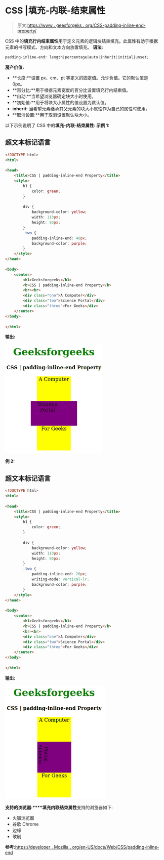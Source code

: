 # CSS |填充-内联-结束属性

> 原文:[https://www . geesforgeks . org/CSS-padding-inline-end-property/](https://www.geeksforgeeks.org/css-padding-inline-end-property/)

CSS 中的**填充行内结束属性**用于定义元素的逻辑块结束填充。此属性有助于根据元素的书写模式、方向和文本方向放置填充。
**语法:**

```html
padding-inline-end: length|percentage|auto|inherit|initial|unset;
```

**房产价值:**

*   **长度:**设置 px、cm、pt 等定义的固定值。允许负值。它的默认值是 0px。
*   **百分比:**用于根据元素宽度的百分比设置填充行内结束值。
*   **自动:**当希望浏览器确定块大小时使用。
*   **初始值:**用于将块大小属性的值设置为默认值。
*   **inherit:** 当希望元素继承其父元素的块大小属性作为自己的属性时使用。
*   **取消设置:**用于取消设置默认块大小。

以下示例说明了 CSS 中的**填充-内联-结束属性**:
**示例 1:**

## 超文本标记语言

```html
<!DOCTYPE html>
<html>

<head>
    <title>CSS | padding-inline-end Property</title>
    <style>
        h1 {
            color: green;
        }

        div {
            background-color: yellow;
            width: 110px;
            height: 80px;
        }
        .two {
            padding-inline-end: 40px;
            background-color: purple;
        }
    </style>
</head>

<body>
    <center>
        <h1>Geeksforgeeks</h1>
        <b>CSS | padding-inline-end Property</b>
        <br><br>
        <div class="one">A Computer</div>
        <div class="two">Science Portal</div>
        <div class="three">For Geeks</div>
    </center>
</body>

</html>                   
```

**输出:**

![](img/18a7c957d2ab7dd55d74dd3212cc48b1.png)

**例 2:**

## 超文本标记语言

```html
<!DOCTYPE html>
<html>

<head>
    <title>CSS | padding-inline-end Property</title>
    <style>
        h1 {
            color: green;
        }

        div {
            background-color: yellow;
            width: 110px;
            height: 80px;
        }
        .two {
            padding-inline-end: 20px;
            writing-mode: vertical-lr;
            background-color: purple;
        }
    </style>
</head>

<body>
    <center>
        <h1>Geeksforgeeks</h1>
        <b>CSS | padding-inline-end Property</b>
        <br><br>
        <div class="one">A Computer</div>
        <div class="two">Science Portal</div>
        <div class="three">For Geeks</div>
    </center>
</body>

</html>                                      
```

**输出:**

![](img/caf22ad2c1752c379068f76675075c1a.png)

**支持的浏览器:****填充内联结束属性**支持的浏览器如下:

*   火狐浏览器
*   谷歌 Chrome
*   边缘
*   歌剧

**参考:**[https://developer . Mozilla . org/en-US/docs/Web/CSS/padding-inline-end](https://developer.mozilla.org/en-US/docs/Web/CSS/padding-inline-end)